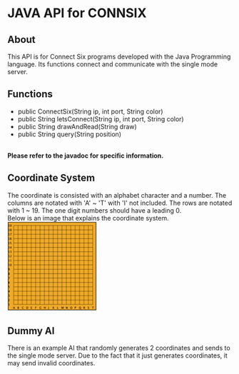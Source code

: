 # JAVA API for CONNSIX

## About
This API is for Connect Six programs developed with the Java Programming language. Its functions connect and communicate with the single mode server.

## Functions
* public ConnectSix(String ip, int port, String color)
* public String letsConnect(String ip, int port, String color)
* public String drawAndRead(String draw)
* public String query(String position)
<br>
<b>Please refer to the javadoc for specific information.</b>

## Coordinate System
The coordinate is consisted with an alphabet character and a number. The columns are notated with 'A' ~ 'T' with 'I' not included. The rows are notated with 1 ~ 19. The one digit numbers should have a leading 0.
<br>
Below is an image that explains the coordinate system.<br>
<img src="./image/coordinate_system.png" alt="coordinate system" width="200"/>

## Dummy AI
There is an example AI that randomly generates 2 coordinates and sends to the single mode server. Due to the fact that it just generates coordinates, it may send invalid coordinates.
